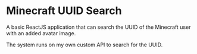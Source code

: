 # Minecraft UUID Search

A basic ReactJS application that can search the UUID of the Minecraft user with an added avatar image.

The system runs on my own custom API to search for the UUID.
